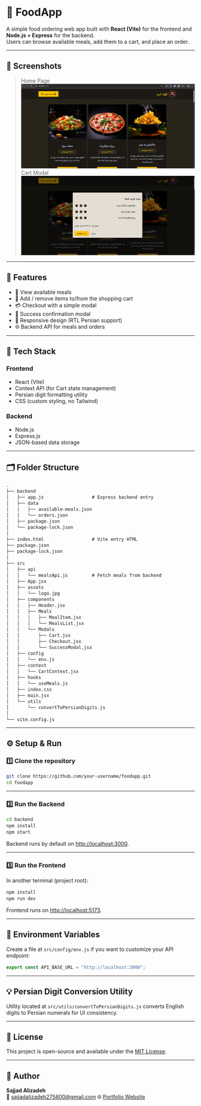 # 🍔 FoodApp

A simple food ordering web app built with **React (Vite)** for the frontend and **Node.js + Express** for the backend.  
Users can browse available meals, add them to a cart, and place an order.

---

## 📸 Screenshots

> Home Page
> ![Home Page](./screenshots/homepage.png)  
> Cart Modal
> ![Cart Modal](./screenshots/cart.png)

---

## 🚀 Features

- 🧾 View available meals  
- 🛒 Add / remove items to/from the shopping cart  
- 💳 Checkout with a simple modal  
- 🔔 Success confirmation modal  
- 📱 Responsive design (RTL Persian support)  
- 🌐 Backend API for meals and orders  

---

## 🧠 Tech Stack

### Frontend  
- React (Vite)  
- Context API (for Cart state management)  
- Persian digit formatting utility  
- CSS (custom styling, no Tailwind)  

### Backend  
- Node.js  
- Express.js  
- JSON-based data storage  

---

## 🗂 Folder Structure

```
.
├── backend
│   ├── app.js                  # Express backend entry  
│   ├── data
│   │   ├── available-meals.json  
│   │   └── orders.json  
│   ├── package.json  
│   └── package-lock.json  
│
├── index.html                  # Vite entry HTML  
├── package.json  
├── package-lock.json  
│
├── src
│   ├── api
│   │   └── mealsApi.js         # Fetch meals from backend  
│   ├── App.jsx  
│   ├── assets
│   │   └── logo.jpg  
│   ├── components
│   │   ├── Header.jsx  
│   │   ├── Meals
│   │   │   ├── MealItem.jsx  
│   │   │   └── MealsList.jsx  
│   │   └── Modals
│   │       ├── Cart.jsx  
│   │       ├── Checkout.jsx  
│   │       └── SuccessModal.jsx  
│   ├── config
│   │   └── env.js  
│   ├── context
│   │   └── CartContext.jsx  
│   ├── hooks
│   │   └── useMeals.js  
│   ├── index.css  
│   ├── main.jsx  
│   └── utils
│       └── convertToPersianDigits.js  
│
└── vite.config.js  
```

---

## ⚙️ Setup & Run

### 1️⃣ Clone the repository  
```bash
git clone https://github.com/your-username/foodapp.git  
cd foodapp  
```

---

### 2️⃣ Run the Backend  
```bash
cd backend  
npm install  
npm start  
```

Backend runs by default on [http://localhost:3000](http://localhost:3000).

---

### 3️⃣ Run the Frontend  
In another terminal (project root):  
```bash
npm install  
npm run dev  
```

Frontend runs on [http://localhost:5173](http://localhost:5173).

---

## 🧩 Environment Variables

Create a file at `src/config/env.js` if you want to customize your API endpoint:

```js
export const API_BASE_URL = "http://localhost:3000";
```

---

## 💡 Persian Digit Conversion Utility

Utility located at `src/utils/convertToPersianDigits.js` converts English digits to Persian numerals for UI consistency.

---

## 🧾 License

This project is open-source and available under the [MIT License](./LICENSE).

---

## 💬 Author

**Sajjad Alizadeh**  
📧 sajjadalizadeh275800@gmail.com
🌐 [Portfolio Website](https://sam-alizadeh.ir)
